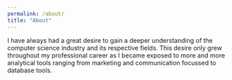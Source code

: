 ```yaml
---
permalink: /about/
title: "About"
---
```



I have always had a great desire to gain a deeper understanding of the computer science industry and its respective fields. This desire only grew throughout my professional career as I became exposed to more and more analytical tools ranging from marketing and communication focussed to database tools.
